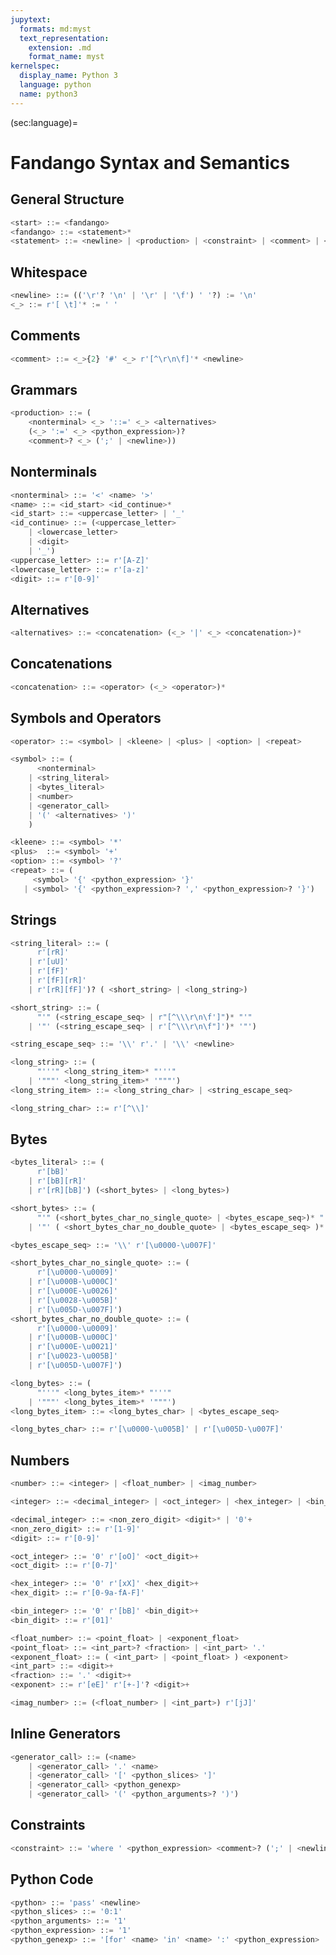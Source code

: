 ```yaml
---
jupytext:
  formats: md:myst
  text_representation:
    extension: .md
    format_name: myst
kernelspec:
  display_name: Python 3
  language: python
  name: python3
---
```


(sec:language)=
# Fandango Syntax and Semantics

## General Structure

```python
<start> ::= <fandango>
<fandango> ::= <statement>*
<statement> ::= <newline> | <production> | <constraint> | <comment> | <python>
```


## Whitespace

```python
<newline> ::= (('\r'? '\n' | '\r' | '\f') ' '?) := '\n'
<_> ::= r'[ \t]'* := ' '
```

## Comments

```python
<comment> ::= <_>{2} '#' <_> r'[^\r\n\f]'* <newline>
```



## Grammars

```python
<production> ::= (
    <nonterminal> <_> '::=' <_> <alternatives>
    (<_> ':=' <_> <python_expression>)?
    <comment>? <_> (';' | <newline>))
```


## Nonterminals

```python
<nonterminal> ::= '<' <name> '>'
<name> ::= <id_start> <id_continue>*
<id_start> ::= <uppercase_letter> | '_'
<id_continue> ::= (<uppercase_letter>
    | <lowercase_letter>
    | <digit>
    | '_')
<uppercase_letter> ::= r'[A-Z]'
<lowercase_letter> ::= r'[a-z]'
<digit> ::= r'[0-9]'
```

## Alternatives

```python
<alternatives> ::= <concatenation> (<_> '|' <_> <concatenation>)*
```

## Concatenations

```python
<concatenation> ::= <operator> (<_> <operator>)*
```

## Symbols and Operators

```python
<operator> ::= <symbol> | <kleene> | <plus> | <option> | <repeat>
```

```python
<symbol> ::= (
      <nonterminal>
    | <string_literal>
    | <bytes_literal>
    | <number>
    | <generator_call>
    | '(' <alternatives> ')'
    )
```

```python
<kleene> ::= <symbol> '*'
<plus>  ::= <symbol> '+'
<option> ::= <symbol> '?'
<repeat> ::= (
     <symbol> '{' <python_expression> '}'
   | <symbol> '{' <python_expression>? ',' <python_expression>? '}')
```


## Strings

```python
<string_literal> ::= (
      r'[rR]'
    | r'[uU]'
    | r'[fF]'
    | r'[fF][rR]'
    | r'[rR][fF]')? ( <short_string> | <long_string>)
```

```python
<short_string> ::= (
      "'" (<string_escape_seq> | r"[^\\\r\n\f']")* "'"
    | '"' (<string_escape_seq> | r'[^\\\r\n\f"]')* '"')
```

```python
<string_escape_seq> ::= '\\' r'.' | '\\' <newline>
```

```python
<long_string> ::= (
      "'''" <long_string_item>* "'''"
    | '"""' <long_string_item>* '"""')
<long_string_item> ::= <long_string_char> | <string_escape_seq>

<long_string_char> ::= r'[^\\]'
```



## Bytes

```python
<bytes_literal> ::= (
      r'[bB]'
    | r'[bB][rR]'
    | r'[rR][bB]') (<short_bytes> | <long_bytes>)
```

```python
<short_bytes> ::= (
      "'" (<short_bytes_char_no_single_quote> | <bytes_escape_seq>)* "'"
    | '"' ( <short_bytes_char_no_double_quote> | <bytes_escape_seq> )* '"')
```

```python
<bytes_escape_seq> ::= '\\' r'[\u0000-\u007F]'
```

```python
<short_bytes_char_no_single_quote> ::= (
      r'[\u0000-\u0009]'
    | r'[\u000B-\u000C]'
    | r'[\u000E-\u0026]'
    | r'[\u0028-\u005B]'
    | r'[\u005D-\u007F]')
<short_bytes_char_no_double_quote> ::= (
      r'[\u0000-\u0009]'
    | r'[\u000B-\u000C]'
    | r'[\u000E-\u0021]'
    | r'[\u0023-\u005B]'
    | r'[\u005D-\u007F]')
```

```python
<long_bytes> ::= (
      "'''" <long_bytes_item>* "'''"
    | '"""' <long_bytes_item>* '"""')
<long_bytes_item> ::= <long_bytes_char> | <bytes_escape_seq>

<long_bytes_char> ::= r'[\u0000-\u005B]' | r'[\u005D-\u007F]'
```


## Numbers

```python
<number> ::= <integer> | <float_number> | <imag_number>
```

```python
<integer> ::= <decimal_integer> | <oct_integer> | <hex_integer> | <bin_integer>
```

```python
<decimal_integer> ::= <non_zero_digit> <digit>* | '0'+
<non_zero_digit> ::= r'[1-9]'
<digit> ::= r'[0-9]'
```

```python
<oct_integer> ::= '0' r'[oO]' <oct_digit>+
<oct_digit> ::= r'[0-7]'

<hex_integer> ::= '0' r'[xX]' <hex_digit>+
<hex_digit> ::= r'[0-9a-fA-F]'

<bin_integer> ::= '0' r'[bB]' <bin_digit>+
<bin_digit> ::= r'[01]'
```

```python
<float_number> ::= <point_float> | <exponent_float>
<point_float> ::= <int_part>? <fraction> | <int_part> '.'
<exponent_float> ::= ( <int_part> | <point_float> ) <exponent>
<int_part> ::= <digit>+
<fraction> ::= '.' <digit>+
<exponent> ::= r'[eE]' r'[+-]'? <digit>+

<imag_number> ::= (<float_number> | <int_part>) r'[jJ]'
```


## Inline Generators

```python
<generator_call> ::= (<name>
    | <generator_call> '.' <name>
    | <generator_call> '[' <python_slices> ']'
    | <generator_call> <python_genexp>
    | <generator_call> '(' <python_arguments>? ')')
```

## Constraints

```python
<constraint> ::= 'where ' <python_expression> <comment>? (';' | <newline>)
```


## Python Code

```python
<python> ::= 'pass' <newline>
<python_slices> ::= '0:1'
<python_arguments> ::= '1'
<python_expression> ::= '1'
<python_genexp> ::= '[for' <name> 'in' <name> ':' <python_expression> ']'
```
